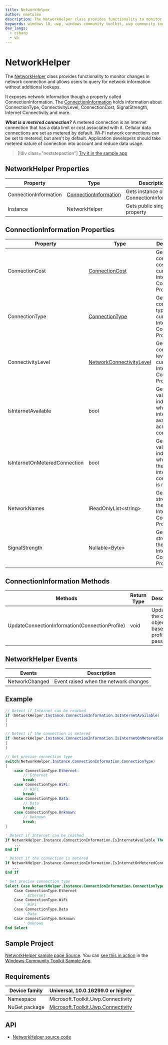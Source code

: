 ```yaml
---
title: NetworkHelper
author: nmetulev
description: The NetworkHelper class provides functionality to monitor changes in network connection and allows users to query for network information without additional lookups.
keywords: windows 10, uwp, windows community toolkit, uwp community toolkit, uwp toolkit, NetworkHelper
dev_langs:
  - csharp
  - vb
---
```


# NetworkHelper

The [NetworkHelper](/dotnet/api/microsoft.toolkit.uwp.connectivity.networkhelper) class provides functionality to monitor changes in network connection and allows users to query for network information without additional lookups.

It exposes network information though a property called ConnectionInformation. The [ConnectionInformation](/dotnet/api/microsoft.toolkit.uwp.connectivity.connectioninformation) holds information about ConnectionType, ConnectivityLevel, ConnectionCost, SignalStrength, Internet Connectivity and more.

**_What is a metered connection?_**
A metered connection is an Internet connection that has a data limit or cost associated with it. Cellular data connections are set as metered by default. Wi-Fi network connections can be set to metered, but aren't by default. Application developers should take metered nature of connection into account and reduce data usage.

> [!div class="nextstepaction"]
> [Try it in the sample app](uwpct://Helpers?sample=NetworkHelper)

## NetworkHelper Properties

| Property | Type | Description |
| -- | -- | -- |
| ConnectionInformation | [ConnectionInformation](/dotnet/api/microsoft.toolkit.uwp.connectivity.connectioninformation) | Gets instance of ConnectionInformation |
| Instance | NetworkHelper | Gets public singleton property |

## ConnectionInformation Properties

|           Property            |                                                          Type                                                           |                                  Description                                  |
|-------------------------------|-------------------------------------------------------------------------------------------------------------------------|-------------------------------------------------------------------------------|
|        ConnectionCost         |           [ConnectionCost](/uwp/api/Windows.Networking.Connectivity.ConnectionCost)           |       Gets connection cost for the current Internet Connection Profile        |
|        ConnectionType         |       [ConnectionType](/dotnet/api/microsoft.toolkit.uwp.connectivity.connectiontype)        |       Gets connection type for the current Internet Connection Profile        |
|       ConnectivityLevel       | [NetworkConnectivityLevel](/uwp/api/Windows.Networking.Connectivity.NetworkConnectivityLevel) |      Gets connectivity level for the current Internet Connection Profile      |
|      IsInternetAvailable      |                                                          bool                                                           | Gets a value indicating whether internet is available across all connections  |
| IsInternetOnMeteredConnection |                                                          bool                                                           | Gets a value indicating whether if the current internet connection is metered |
|         NetworkNames          |                                                  IReadOnlyList\<string>                                                  |       Gets signal strength for the current Internet Connection Profile        |
|        SignalStrength         |                                                     Nullable\<Byte>                                                      |       Gets signal strength for the current Internet Connection Profile        |

## ConnectionInformation Methods

| Methods | Return Type | Description |
| -- | -- | -- |
| UpdateConnectionInformation(ConnectionProfile) | void | Updates the current object based on profile passed |

## NetworkHelper Events

| Events | Description |
| -- | -- |
| NetworkChanged | Event raised when the network changes |

## Example

```csharp
// Detect if Internet can be reached
if (NetworkHelper.Instance.ConnectionInformation.IsInternetAvailable)
{
}

// Detect if the connection is metered
if (NetworkHelper.Instance.ConnectionInformation.IsInternetOnMeteredConnection)
{
}

// Get precise connection type
switch(NetworkHelper.Instance.ConnectionInformation.ConnectionType)
{
    case ConnectionType.Ethernet:
        // Ethernet
        break;
    case ConnectionType.WiFi:
        // WiFi
        break;
    case ConnectionType.Data:
        // Data
        break;
    case ConnectionType.Unknown:
        // Unknown
        break;
}
```

```vb
' Detect if Internet can be reached
If NetworkHelper.Instance.ConnectionInformation.IsInternetAvailable Then
    ...
End If

' Detect if the connection is metered
If NetworkHelper.Instance.ConnectionInformation.IsInternetOnMeteredConnection Then
   ...
End If

' Get precise connection type
Select Case NetworkHelper.Instance.ConnectionInformation.ConnectionType
    Case ConnectionType.Ethernet
        ' Ethernet
    Case ConnectionType.WiFi
        ' WiFi
    Case ConnectionType.Data
        ' Data
    Case ConnectionType.Unknown
        ' Unknown
End Select
```

## Sample Project

[NetworkHelper sample page Source](https://github.com/windows-toolkit/WindowsCommunityToolkit/tree/rel/7.0.0/Microsoft.Toolkit.Uwp.SampleApp/SamplePages/NetworkHelper). You can [see this in action](uwpct://Helpers?sample=NetworkHelper) in the [Windows Community Toolkit Sample App](https://aka.ms/windowstoolkitapp).

## Requirements

| Device family | Universal, 10.0.16299.0 or higher |
| --- | --- |
| Namespace | Microsoft.Toolkit.Uwp.Connectivity |
| NuGet package | [Microsoft.Toolkit.Uwp.Connectivity](https://www.nuget.org/packages/Microsoft.Toolkit.Uwp.Connectivity/) |

## API

* [NetworkHelper source code](https://github.com/windows-toolkit/WindowsCommunityToolkit/blob/rel/7.0.0/Microsoft.Toolkit.Uwp.Connectivity/Network/NetworkHelper.cs)
